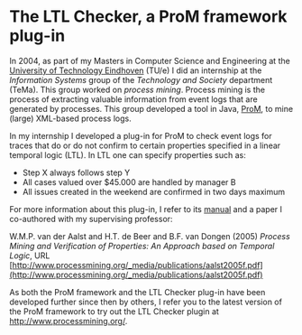 # The LTL Checker, a ProM framework plug-in

In 2004, as part of my Masters in Computer Science and Engineering at the
[University of Technology Eindhoven](http://www.tue.nl) (TU/e) I did an
internship at the *Information Systems* group of the *Technology and Society*
department (TeMa). This group worked on *process mining*. Process mining is
the process of extracting valuable information from event logs that are
generated by processes. This group developed a tool in Java,
[ProM](http://www.processmining.org/prom/start), to mine (large) XML-based
process logs.

In my internship I developed a plug-in for ProM to check event logs for traces
that do or do not confirm to certain properties specified in a linear temporal
logic (LTL). In LTL one can specify properties such as:

- Step X always follows step Y
- All cases valued over $45.000 are handled by manager B
- All issues created in the weekend are confirmed in two days maximum

For more information about this plug-in, I refer to its
[manual](LTLChecker-Manual.md) and a paper I co-authored with my supervising
professor: 

W.M.P. van der Aalst and H.T. de Beer and B.F. van Dongen (2005) *Process
Mining and Verification of Properties: An Approach based on Temporal Logic*,
URL
[http://www.processmining.org/_media/publications/aalst2005f.pdf](http://www.processmining.org/_media/publications/aalst2005f.pdf)


As both the ProM framework and the LTL Checker plug-in have been developed
further since then by others, I refer you to the latest version of the ProM framework to
try out the LTL Checker plugin at http://www.processmining.org/.

